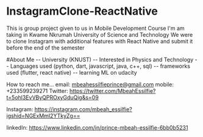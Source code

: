 # InstagramClone-ReactNative
This is group project given to us in Mobile Development Course I'm am taking in Kwame Nkrumah University of Science and Technology
We were to clone Instagram with additional features with React Native and submit it before the end of the semester

#About Me
-- University (KNUST)
-- Interested in Physics and Technology
-- Languages used (python, dart, javascript, java, c++, sql)
-- frameworks used (flutter, react native)
-- learning ML on udacity

How to reach me...
email: mbeahessilfieprince@gmail.com mobile: +233599239271
Twitter: https://twitter.com/MbeahEssilfie?t=5ohl3EvVByQPROxyGduQig&s=09

Instagram: https://instagram.com/mbeah_essilfie?igshid=NGExMmI2YTkyZg==

linkedIn: https://www.linkedin.com/in/prince-mbeah-essilfie-6bb0b5231
